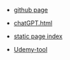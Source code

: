 


- [github page](https://jscfping.github.io/TechCheatShop)

- [chatGPT.html](https://jscfping.github.io/TechCheatShop/static/chatGPT.html)

- [static page index](https://jscfping.github.io/TechCheatShop/server/express-server/public/index.html)

- [Udemy-tool](https://jscfping.github.io/TechCheatShop/server/express-server/public/Udemy-tool/index.html)


